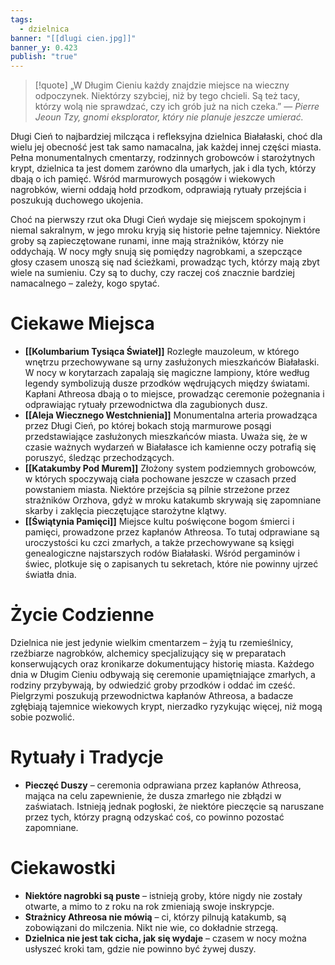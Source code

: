 ```yaml
---
tags:
  - dzielnica
banner: "[[dlugi cien.jpg]]"
banner_y: 0.423
publish: "true"
---
```

>[!quote] „W Długim Cieniu każdy znajdzie miejsce na wieczny odpoczynek. Niektórzy szybciej, niż by tego chcieli. Są też tacy, którzy wolą nie sprawdzać, czy ich grób już na nich czeka.”
>— *Pierre Jeoun Tzy, gnomi eksplorator, który nie planuje jeszcze umierać.*

Długi Cień to najbardziej milcząca i refleksyjna dzielnica Białałaski, choć dla wielu jej obecność jest tak samo namacalna, jak każdej innej części miasta. Pełna monumentalnych cmentarzy, rodzinnych grobowców i starożytnych krypt, dzielnica ta jest domem zarówno dla umarłych, jak i dla tych, którzy dbają o ich pamięć. Wśród marmurowych posągów i wiekowych nagrobków, wierni oddają hołd przodkom, odprawiają rytuały przejścia i poszukują duchowego ukojenia.

Choć na pierwszy rzut oka Długi Cień wydaje się miejscem spokojnym i niemal sakralnym, w jego mroku kryją się historie pełne tajemnicy. Niektóre groby są zapieczętowane runami, inne mają strażników, którzy nie oddychają. W nocy mgły snują się pomiędzy nagrobkami, a szepczące głosy czasem unoszą się nad ścieżkami, prowadząc tych, którzy mają zbyt wiele na sumieniu. Czy są to duchy, czy raczej coś znacznie bardziej namacalnego – zależy, kogo spytać.
# **Ciekawe Miejsca**

-  **[[Kolumbarium Tysiąca Świateł]]**
	Rozległe mauzoleum, w którego wnętrzu przechowywane są urny zasłużonych mieszkańców Białałaski. W nocy w korytarzach zapalają się magiczne lampiony, które według legendy symbolizują dusze przodków wędrujących między światami. Kapłani Athreosa dbają o to miejsce, prowadząc ceremonie pożegnania i odprawiając rytuały przewodnictwa dla zagubionych dusz.
 - **[[Aleja Wiecznego Westchnienia]]**
	Monumentalna arteria prowadząca przez Długi Cień, po której bokach stoją marmurowe posągi przedstawiające zasłużonych mieszkańców miasta. Uważa się, że w czasie ważnych wydarzeń w Białałasce ich kamienne oczy potrafią się poruszyć, śledząc przechodzących.
- **[[Katakumby Pod Murem]]**
	Złożony system podziemnych grobowców, w których spoczywają ciała pochowane jeszcze w czasach przed powstaniem miasta. Niektóre przejścia są pilnie strzeżone przez strażników Orzhova, gdyż w mroku katakumb skrywają się zapomniane skarby i zaklęcia pieczętujące starożytne klątwy.
- **[[Świątynia Pamięci]]**
	Miejsce kultu poświęcone bogom śmierci i pamięci, prowadzone przez kapłanów Athreosa. To tutaj odprawiane są uroczystości ku czci zmarłych, a także przechowywane są księgi genealogiczne najstarszych rodów Białałaski. Wśród pergaminów i świec, plotkuje się o zapisanych tu sekretach, które nie powinny ujrzeć światła dnia.
# **Życie Codzienne**
Dzielnica nie jest jedynie wielkim cmentarzem – żyją tu rzemieślnicy, rzeźbiarze nagrobków, alchemicy specjalizujący się w preparatach konserwujących oraz kronikarze dokumentujący historię miasta. Każdego dnia w Długim Cieniu odbywają się ceremonie upamiętniające zmarłych, a rodziny przybywają, by odwiedzić groby przodków i oddać im cześć. Pielgrzymi poszukują przewodnictwa kapłanów Athreosa, a badacze zgłębiają tajemnice wiekowych krypt, nierzadko ryzykując więcej, niż mogą sobie pozwolić.
# **Rytuały i Tradycje**
- **Pieczęć Duszy** – ceremonia odprawiana przez kapłanów Athreosa, mająca na celu zapewnienie, że dusza zmarłego nie zbłądzi w zaświatach. Istnieją jednak pogłoski, że niektóre pieczęcie są naruszane przez tych, którzy pragną odzyskać coś, co powinno pozostać zapomniane.
# **Ciekawostki**
- **Niektóre nagrobki są puste** – istnieją groby, które nigdy nie zostały otwarte, a mimo to z roku na rok zmieniają swoje inskrypcje.
- **Strażnicy Athreosa nie mówią** – ci, którzy pilnują katakumb, są zobowiązani do milczenia. Nikt nie wie, co dokładnie strzegą.
- **Dzielnica nie jest tak cicha, jak się wydaje** – czasem w nocy można usłyszeć kroki tam, gdzie nie powinno być żywej duszy.